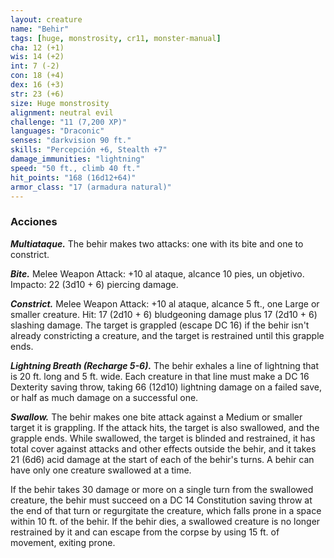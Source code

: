 ```yaml
---
layout: creature
name: "Behir"
tags: [huge, monstrosity, cr11, monster-manual]
cha: 12 (+1)
wis: 14 (+2)
int: 7 (-2)
con: 18 (+4)
dex: 16 (+3)
str: 23 (+6)
size: Huge monstrosity
alignment: neutral evil
challenge: "11 (7,200 XP)"
languages: "Draconic"
senses: "darkvision 90 ft."
skills: "Percepción +6, Stealth +7"
damage_immunities: "lightning"
speed: "50 ft., climb 40 ft."
hit_points: "168 (16d12+64)"
armor_class: "17 (armadura natural)"
---
```


### Acciones

***Multiataque.*** The behir makes two attacks: one with its bite and one to constrict.

***Bite.*** Melee Weapon Attack: +10 al ataque, alcance 10 pies, un objetivo. Impacto: 22 (3d10 + 6) piercing damage.

***Constrict.*** Melee Weapon Attack: +10 al ataque, alcance 5 ft., one Large or smaller creature. Hit: 17 (2d10 + 6) bludgeoning damage plus 17 (2d10 + 6) slashing damage. The target is grappled (escape DC 16) if the behir isn't already constricting a creature, and the target is restrained until this grapple ends.

***Lightning Breath (Recharge 5-6).*** The behir exhales a line of lightning that is 20 ft. long and 5 ft. wide. Each creature in that line must make a DC 16 Dexterity saving throw, taking 66 (12d10) lightning damage on a failed save, or half as much damage on a successful one.

***Swallow.*** The behir makes one bite attack against a Medium or smaller target it is grappling. If the attack hits, the target is also swallowed, and the grapple ends. While swallowed, the target is blinded and restrained, it has total cover against attacks and other effects outside the behir, and it takes 21 (6d6) acid damage at the start of each of the behir's turns. A behir can have only one creature swallowed at a time.

If the behir takes 30 damage or more on a single turn from the swallowed creature, the behir must succeed on a DC 14 Constitution saving throw at the end of that turn or regurgitate the creature, which falls prone in a space within 10 ft. of the behir. If the behir dies, a swallowed creature is no longer restrained by it and can escape from the corpse by using 15 ft. of movement, exiting prone.